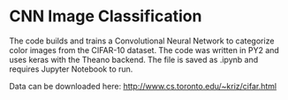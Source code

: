 # CNN Image Classification
The code builds and trains a Convolutional Neural Network to categorize color images from the CIFAR-10 dataset. The code was written in PY2 and uses keras with the Theano backend. The file is saved as .ipynb and requires Jupyter Notebook to run.

Data can be downloaded here:
http://www.cs.toronto.edu/~kriz/cifar.html

